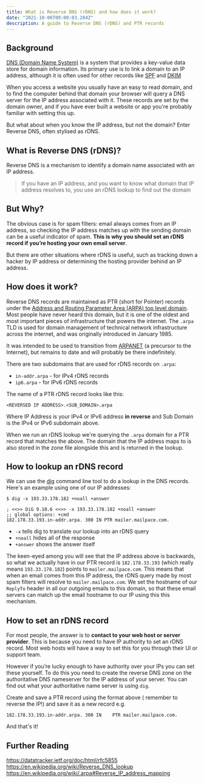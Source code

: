 ```yaml
---
title: What is Reverse DNS (rDNS) and how does it work?
date: "2021-10-06T09:00:03.284Z"
description: A guide to Reverse DNS (rDNS) and PTR records
---
```


## Background 

[DNS (Domain Name System)](https://en.wikipedia.org/wiki/DNS) is a system that provides a key-value data store for domain information. Its primary use is to link a domain to an IP address, although it is often used for other records like [SPF](https://blog.mailpace.com/blog/whats-an-spf-record/) and [DKIM](https://blog.mailpace.com/blog/whats-a-DKIM-record/)

When you access a website you usually have an easy to read domain, and to find the computer behind that domain your browser will query a DNS server for the IP address associated with it. These records are set by the domain owner, and if you have ever built a website or app you're probably familiar with setting this up.

But what about when you know the IP address, but not the domain? Enter Reverse DNS, often stylised as rDNS.

## What is Reverse DNS (rDNS)?

Reverse DNS is a mechanism to identify a domain name associated with an IP address.

> If you have an IP address, and you want to know what domain that IP address resolves to, you use an rDNS lookup to find out the domain

## But Why?

The obvious case is for spam filters: email always comes from an IP address, so checking the IP address matches up with the sending domain can be a useful indicator of spam. **This is why you should set an rDNS record if you’re hosting your own email server**.

But there are other situations where rDNS is useful, such as tracking down a hacker by IP address or determining the hosting provider behind an IP address.

## How does it work?

Reverse DNS records are maintained as PTR (short for Pointer) records under the [Address and Routing Parameter Area (ARPA) top level domain](https://www.iana.org/domains/arpa). Most people have never heard this domain, but it is one of the oldest and most important pieces of infrastructure that powers the internet. The `.arpa` TLD is used for domain management of technical network infrastructure across the internet, and was originally introduced in January 1985.

It was intended to be used to transition from [ARPANET](https://en.wikipedia.org/wiki/ARPANET) (a precursor to the Internet), but remains to date and will probably be there indefinitely. 

There are two subdomains that are used for rDNS records on `.arpa`:

- `in-addr.arpa` - for IPv4 rDNS records
- `ip6.arpa` - for IPv6 rDNS records

The name of a PTR rDNS record looks like this:

`<REVERSED IP ADDRESS>.<SUB_DOMAIN>.arpa`

Where IP Address is your IPv4 or IPv6 address **in reverse** and Sub Domain is the IPv4 or IPv6 subdomain above. 

When we run an rDNS lookup we're querying the `.arpa` domain for a PTR record that matches the above. The domain that the IP address maps to is also stored in the zone file alongside this and is returned in the lookup.

## How to lookup an rDNS record

We can use the [dig](https://www.isc.org/bind/) command line tool to do a lookup in the DNS records. Here's an example using one of our IP addresses:

```
$ dig -x 193.33.178.182 +noall +answer

; <<>> DiG 9.10.6 <<>> -x 193.33.178.182 +noall +answer
;; global options: +cmd
182.178.33.193.in-addr.arpa. 300 IN	PTR	mailer.mailpace.com.
```

- `-x` tells dig to translate our lookup into an rDNS query
- `+noall` hides all of the response
- `+answer` shows the answer itself

The keen-eyed among you will see that the IP address above is backwards, so what we actually have in our PTR record is  `182.178.33.193` (which really means `193.33.178.182`) points to `mailer.mailpace.com`. This means that when an email comes from this IP address, the rDNS query made by most spam filters will resolve to `mailer.mailpace.com`. We set the hostname of our `ReplyTo` header in all our outgoing emails to this domain, so that these email servers can match up the email hostname to our IP using this this mechanism.

## How to set an rDNS record

For most people, the answer is to **contact to your web host or server provider**. This is because you need to have IP authority to set an rDNS record. Most web hosts will have a way to set this for you through their UI or support team. 

However if you’re lucky enough to have authority over your IPs you can set these yourself. To do this you need to create the reverse DNS zone on the authoritative DNS nameserver for the IP address of your server. You can find out what your authoritative name server is using `dig`.

Create and save a PTR record using the format above ( remember to reverse the IP!) and save it as a new record e.g.

`182.178.33.193.in-addr.arpa. 300 IN	PTR	mailer.mailpace.com.`

And that's it!

## Further Reading 

https://datatracker.ietf.org/doc/html/rfc5855
https://en.wikipedia.org/wiki/Reverse_DNS_lookup
https://en.wikipedia.org/wiki/.arpa#Reverse_IP_address_mapping
